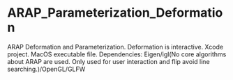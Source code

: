 # ARAP_Parameterization_Deformation
ARAP Deformation and Parameterization.
Deformation is interactive.
Xcode project. MacOS executable file.
Dependencies: Eigen/igl(No core algorithms about ARAP are used. Only used for user interaction and flip avoid line searching.)/OpenGL/GLFW
